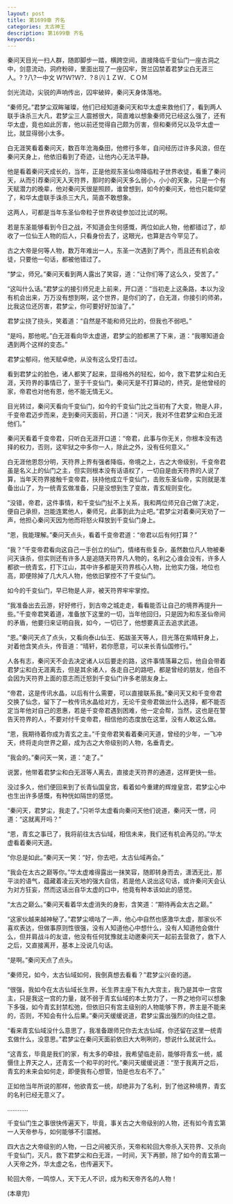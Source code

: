 ```yaml
---
layout: post
title: 第1699章 齐名
categories: 太古神王
description: 第1699章 齐名
keywords:
---
```


秦问天目光一扫人群，随即脚步一踏，横跨空间，直接降临千变仙门一座古洞之中，剑意流动，洞府粉碎，里面出现了一座囚牢，贺兰囚禁着君梦尘白无涯三人。?  ?八?一中文 Ｗ?Ｗ?Ｗ?．?８㈧１ＺＷ．ＣＯＭ

剑光流动，尖锐的声响传出，囚牢破碎，秦问天身体落地。

“秦师兄。”君梦尘双眸璀璨，他们已经知道秦问天和华太虚来救他们了，看到两人联手诛杀三大凡，君梦尘三人震撼很大，简直难以想象秦师兄已经这么强了，还有华太虚，竟也如此厉害，他以前还觉得自己颇为厉害，但和秦师兄以及华太虚一比，就显得弱小太多。

白无涯笑看着秦问天，数百年沧海桑田，他修行多年，自问经历过许多风浪，但在秦问天身上，他依旧看到了奇迹，让他内心无法平静。

他是看着秦问天成长的，当年，正是他观东圣仙帝降临粒子世界收徒，看重了秦问天，从而引荐秦问天入天符界，那时的秦问天多么弱小，小小的天象，只是一个有天赋潜力的晚辈，他对秦问天很是照顾，谁曾想到，如今的秦问天，他也只能仰望了，和华太虚联手诛杀三大凡，简直不敢想象。

这两人，可都是当年东圣仙帝粒子世界收徒参加过比试的啊。

若是东圣能够看到今日之战，不知道会生何感慨，两位如此人物，他都错过了，却收了一位仙王人物的后人，只看身份去了，这眼光，也算是古今罕见了。

古之大帝是何等人物，数万年难出一人，东圣一次遇到了两个，而且还有机会收徒，只要他一句话，都被他错过了。

“梦尘，师兄。”秦问天看到两人露出了笑容，道：“让你们等了这么久，受苦了。”

“这叫什么话。”君梦尘的接引师兄走上前来，开口道：“当初走上这条路，本以为没有机会出来，万万没有想到啊，这个世界，是你们的了，白无涯，你接引的师弟，比我这位还厉害，君梦尘，你可要好好加油了。”

君梦尘挠了挠头，笑着道：“自然是不能和师兄比的，但我也不弱吧。”

“是吗，那他呢。”白无涯看向华太虚道，君梦尘的脸都黑了下来，道：“我哪知道会遇到两个这样的变态。”

君梦尘郁闷，他天赋卓绝，从没有这么受打击过。

看到君梦尘的脸色，诸人都笑了起来，显得格外的轻松，如今，救下君梦尘和白无涯，天符界的事情已了，至于千变仙门，秦问天是不打算动的，终究，是他曾经的家，帝君也对他有恩，他不能无情无义。

目光转过，秦问天看向千变仙门，如今的千变仙门比之当初有了大变，物是人非，千变帝君迈步而来，走到秦问天面前，开口道：“问天，我对不住君梦尘和白无涯他们。”

秦问天看着千变帝君，只听白无涯开口道：“帝君，此事与你无关，你根本没有选择的权力，否则，这牢狱之中多你一人，除此之外，没有任何意义。”

白无涯他恩怨分明，天符界上界有强者降临，帝境之上，古之大帝级别，千变帝君虽是名义上的仙门之主，但实则根本没有话语权了，一切自是由天符界的人说了算，当年天符界接触千变帝君，扶持他成立千变仙门，击败东圣仙帝，实则就是准备出山了，为一统青玄做准备，只是没想到生了变故，青玄规则变化。

“没错，帝君，这件事情，和千变仙门扯不上关系，我和两位师兄自己做了决定，便自己承担，岂能连累他人，秦师兄，此事到此为止吧。”君梦尘对着秦问天劝了一声，他担心秦问天因为他而将怒火释放到千变仙门身上。

“恩，我能理解。”秦问天点头，看着千变帝君道：“帝君以后有何打算？”

“我？”千变帝君看向这自己一手创立的仙门，情绪有些复杂，虽然数位凡人物被秦问天诛杀，但实则还有许多人是追随天符界凡人物的，名利之心谁会没有，许多人都欲一统青玄，打下江山，其中许多都是天符界核心人物，比他实力强，地位也高，即便除掉了几大凡人物，他依旧掌控不了千变仙门。

如今的千变仙门，早已物是人非，被天符界牢牢掌控。

“我准备出去云游，好好修行，到古帝之城走走，看看能否让自己的境界再提升一些。”千变帝君笑着道，准备放下这里的一切，当年他回归，只是因为和东圣仙帝间的矛盾，他要归来证明自我，如今，一切已了，他想要真正去追求武道。

“恩。”秦问天点了点头，又看向泰山仙王、拓跋圣天等人，目光落在紫晴轩身上，对着他含笑点头，传音道：“晴轩，若你愿意，可以来长青仙国修行。”

人各有志，秦问天不会去决定诸人以后要走的路，这件事情落幕之后，他自会带着君梦尘和白无涯离去，但是其余诸人，各走自己的路吧，都是曾经的朋友，他自不会因为天符界上面的意志而迁怒到千变仙门许多老朋友身上。

“帝君，这是传讯水晶，以后有什么需要，可以直接联系我。”秦问天又和千变帝君交换了仙念，留下了一枚传讯水晶给对方，无论千变帝君做出什么选择，都不能否定当年他对自己的恩惠，若是千变帝君遇到困难，他一定会帮，当然，这也是在警告天符界的人，不要对付千变帝君，相信他的态度放在这里，没有人敢这么做。

“恩，我期待着你成为青玄之主。”千变帝君笑看着秦问天道，曾经的少年，一飞冲天，终将走向世界之巅，成为古之大帝级别的人物，名垂青史。

“我会的。”秦问天一笑，道：“走了。”

说罢，他带着君梦尘和白无涯等人离去，直接走天符界的通道，这样更快一些。

没过多久，他们便回来到了长青仙国皇宫，看着如今重建的辉煌皇宫，君梦尘心中也生出许多感慨，有种恍如隔世的感觉。

“秦问天，君梦尘，我走了。”只听华太虚看向秦问天他们说道，秦问天一愣，问道：“这就离开吗？”

“恩，青玄之事已了，我将前往太古仙域，相信未来，我们还有机会再见的。”华太虚看着秦问天道。

“你总是如此。”秦问天一笑：“好，你去吧，太古仙域再会。”

“我会在太古之巅等你。”华太虚难得露出一抹笑容，随即转身而去，潇洒无比，那平淡的语气，蕴藏着凌云天地的强大自信，若是他人说出这句话，或许秦问天会认为对方狂妄，然而这话出自华太虚的口中，他竟有种本该如此的感觉。

“太古之巅么。”秦问天看着华太虚消失的身影，含笑道：“期待再会太古之巅。”

“这家伙越来越神秘了。”君梦尘嘀咕了一声，他心中自然也感激华太虚，那家伙不喜欢表达，但做事原则性很强，没有人知道他心中想什么，没有人知道他会做什么，但并肩战斗的友谊，他没有任何犹豫就主动邀秦问天一起前去营救了，救下人之后，又直接离开，基本上没说几句话。

“是啊。”秦问天点了点头。

“秦师兄，如今，太古仙域如何，我倒真想去看看？”君梦尘兴奋的道。

“很强，我如今在太古仙域长生界，长生界主座下有九大宫主，我乃是其中一宫宫主，只是我这一宫的力量，就不弱于青玄仙域的本土势力了，一界之地你可以想象下多强，如今青玄封禁松弛，但依旧只有宫主级别的人物能够下界，界主是不能来的，否则，不知会有什么后果。”秦问天缓缓说道，君梦尘露出强烈的向往之意。

“看来青玄仙域没什么意思了，我准备跟师兄你去太古仙域，你还留在这里一统青玄做什么，没意思。”君梦尘在秦问天面前依旧大大咧咧的，想说什么就说什么。

“这青玄，毕竟是我们的家，有太多的牵挂，我希望临走前，能够将青玄一统，威慑住上界天之人，还青玄一个和平的时代。”秦问天缓缓说道：“至于我离开之后，青玄的未来会如何走，即便我有心想管，怕是也左右不了。”

正如他当年所说的那样，他欲青玄一统，却绝非为了名利，到了他这种境界，青玄的名利已经无意义了。

…………

千变仙门生之事很快传遍天下，毕竟，事关古之大帝级别的人物，还有如今青玄第一人天帝参与，如何能够不引震撼。

四大古之大帝级别的人物，一日之间被灭杀，天帝和轮回大帝杀入天符界、又杀向千变仙门，灭凡，救下君梦尘和白无涯，一时间，天下再颤，除了如今的青玄第一人天帝之外，华太虚之名，也传遍天下。

轮回大帝，一鸣惊人，天下无人不识，成为和天帝齐名的人物！

(本章完)
